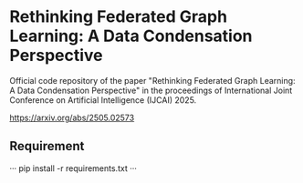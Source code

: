 # Rethinking Federated Graph Learning: A Data Condensation Perspective
Official code repository of the paper "Rethinking Federated Graph Learning: A Data Condensation Perspective" in the proceedings of International Joint Conference on Artificial Intelligence (IJCAI) 2025.

https://arxiv.org/abs/2505.02573

## Requirement

···
pip install -r requirements.txt
···
